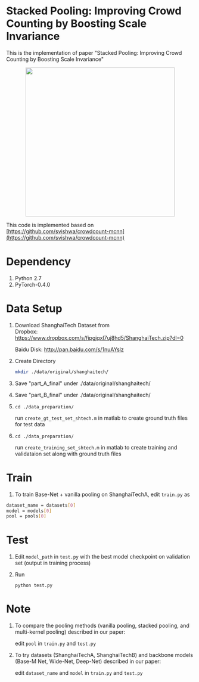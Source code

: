 # Stacked Pooling: Improving Crowd Counting by Boosting Scale Invariance

This is the implementation of paper "Stacked Pooling: Improving Crowd Counting by Boosting Scale Invariance"

<p align="center">
   <img src="https://github.com/siyuhuang/crowdcount-stackpool/blob/master/thumbnails/stackpool.jpg" width="400">
</p>

This code is implemented based on [https://github.com/svishwa/crowdcount-mcnn](https://github.com/svishwa/crowdcount-mcnn)

# Dependency
1. Python 2.7
2. PyTorch-0.4.0

# Data Setup
1. Download ShanghaiTech Dataset from   
   Dropbox:   https://www.dropbox.com/s/fipgjqxl7uj8hd5/ShanghaiTech.zip?dl=0
   
   Baidu Disk: http://pan.baidu.com/s/1nuAYslz
2. Create Directory 
   ```bash
   mkdir ./data/original/shanghaitech/  
   ```
3. Save "part_A_final" under ./data/original/shanghaitech/
4. Save "part_B_final" under ./data/original/shanghaitech/
5. `cd ./data_preparation/`

   run `create_gt_test_set_shtech.m` in matlab to create ground truth files for test data
6. `cd ./data_preparation/`

   run `create_training_set_shtech.m` in matlab to create training and validataion set along with ground truth files

# Train
1. To train Base-Net + vanilla pooling on ShanghaiTechA, edit `train.py` as
```bash
dataset_name = datasets[0]   
model = models[0]         
pool = pools[0] 
```

# Test
1. Edit `model_path` in `test.py` with the best model checkpoint on validation set (output in training process)  
2. Run

     `python test.py`

# Note
1. To compare the pooling methods (vanilla pooling, stacked pooling, and multi-kernel pooling) described in our paper:

     edit `pool` in `train.py` and `test.py`

2. To try datasets (ShanghaiTechA, ShanghaiTechB) and backbone models (Base-M Net, Wide-Net, Deep-Net) described in our paper:

     edit `dataset_name` and `model` in `train.py` and `test.py`



